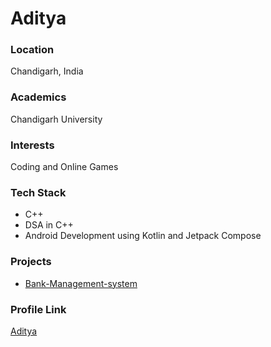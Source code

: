 # Aditya

### Location

Chandigarh, India

### Academics

Chandigarh University

### Interests

Coding and Online Games

### Tech Stack

- C++
- DSA in C++
- Android Development using Kotlin and Jetpack Compose

### Projects

- [Bank-Management-system
](https://github.com/Aditya41150/Bank-Management-system)

### Profile Link

[Aditya](https://github.com/Aditya41150)
